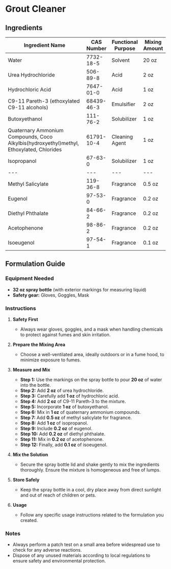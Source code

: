 # Grout Cleaner

## Ingredients

| Ingredient Name                                                                          | CAS Number | Functional Purpose | Mixing Amount |
| ---------------------------------------------------------------------------------------- | ---------- | ------------------ | ------------- |
| Water                                                                                    | 7732-18-5  | Solvent            | 20 oz         |
| Urea Hydrochloride                                                                       | 506-89-8   | Acid               | 2 oz          |
| Hydrochloric Acid                                                                        | 7647-01-0  | Acid               | 1 oz          |
| C9-11 Pareth-3 (ethoxylated C9-11 alcohols)                                              | 68439-46-3 | Emulsifier         | 2 oz          |
| Butoxyethanol                                                                            | 111-76-2   | Solubilizer        | 1 oz          |
| Quaternary Ammonium Compounds, Coco Alkylbis(hydroxyethyl)methyl, Ethoxylated, Chlorides | 61791-10-4 | Cleaning Agent     | 1 oz          |
| Isopropanol                                                                              | 67-63-0    | Solubilizer        | 1 oz          |
| ---                                                                                      | ---        | ---                | ---           |
| Methyl Salicylate                                                                        | 119-36-8   | Fragrance          | 0.5 oz        |
| Eugenol                                                                                  | 97-53-0    | Fragrance          | 0.2 oz        |
| Diethyl Phthalate                                                                        | 84-66-2    | Fragrance          | 0.2 oz        |
| Acetophenone                                                                             | 98-86-2    | Fragrance          | 0.2 oz        |
| Isoeugenol                                                                               | 97-54-1    | Fragrance          | 0.1 oz        |

## Formulation Guide

### Equipment Needed

- **32 oz spray bottle** (with exterior markings for measuring liquid)
- **Safety gear:** Gloves, Goggles, Mask

### Instructions

1. **Safety First**

   - Always wear gloves, goggles, and a mask when handling chemicals to protect against fumes and skin irritation.

2. **Prepare the Mixing Area**

   - Choose a well-ventilated area, ideally outdoors or in a fume hood, to minimize exposure to fumes.

3. **Measure and Mix**

   - **Step 1:** Use the markings on the spray bottle to pour **20 oz** of water into the bottle.
   - **Step 2:** Add **2 oz** of urea hydrochloride.
   - **Step 3:** Carefully add **1 oz** of hydrochloric acid.
   - **Step 4:** Add **2 oz** of C9-11 Pareth-3 to the mixture.
   - **Step 5:** Incorporate **1 oz** of butoxyethanol.
   - **Step 6:** Mix in **1 oz** of quaternary ammonium compounds.
   - **Step 7:** Add **0.5 oz** of methyl salicylate for fragrance.
   - **Step 8:** Add **1 oz** of isopropanol.
   - **Step 9:** Include **0.2 oz** of eugenol.
   - **Step 10:** Add **0.2 oz** of diethyl phthalate.
   - **Step 11:** Mix in **0.2 oz** of acetophenone.
   - **Step 12:** Finally, add **0.1 oz** of isoeugenol.

4. **Mix the Solution**

   - Secure the spray bottle lid and shake gently to mix the ingredients thoroughly. Ensure the mixture is homogeneous and free of lumps.

5. **Store Safely**

   - Keep the spray bottle in a cool, dry place away from direct sunlight and out of reach of children or pets.

6. **Usage**
   - Follow any specific usage instructions related to the formulation you created.

### Notes

- Always perform a patch test on a small area before widespread use to check for any adverse reactions.
- Dispose of any unused materials according to local regulations to ensure safety and environmental protection.

